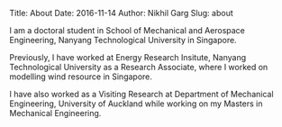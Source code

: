 Title: About
Date: 2016-11-14
Author: Nikhil Garg
Slug: about

I am a doctoral student in School of Mechanical and Aerospace Engineering, Nanyang Technological University in Singapore.

Previously, I have worked at Energy Research Insitute, Nanyang Technological University as a Research Associate, where I worked on modelling wind resource in Singapore.

I have also worked as a Visiting Research at Department of Mechanical Engineering, University of Auckland while working on my Masters in Mechanical Engineering.

